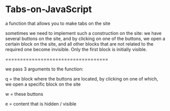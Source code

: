 # Tabs-on-JavaScript
a function that allows you to make tabs on the site

sometimes we need to implement such a construction on the site: we have several buttons on the site, and by clicking on one of the buttons, we open a certain block on the site, and all other blocks that are not related to the required one become invisible. Only the first block is initially visible.

===================================

we pass 3 arguments to the function:

q = the block where the buttons are located, by clicking on one of which, we open a specific block on the site

w = these buttons

e = content that is hidden / visible
